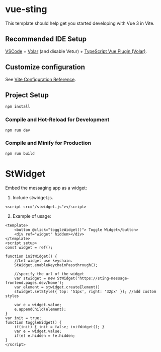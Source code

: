 # vue-sting

This template should help get you started developing with Vue 3 in Vite.

## Recommended IDE Setup

[VSCode](https://code.visualstudio.com/) + [Volar](https://marketplace.visualstudio.com/items?itemName=johnsoncodehk.volar) (and disable Vetur) + [TypeScript Vue Plugin (Volar)](https://marketplace.visualstudio.com/items?itemName=johnsoncodehk.vscode-typescript-vue-plugin).

## Customize configuration

See [Vite Configuration Reference](https://vitejs.dev/config/).

## Project Setup

```sh
npm install
```

### Compile and Hot-Reload for Development

```sh
npm run dev
```

### Compile and Minify for Production

```sh
npm run build
```

# StWidget

Embed the messaging app as a widget:

1. Include stwidget.js.
```
<script src="/stwidget.js"></script>
```

2. Example of usage:
```
<template>
    <button @click="toggleWidget()"> Toggle Widget</button>
    <div ref="widget" hidden></div>
</template>
<script setup>
const widget = ref();

function initWidget() {
    //Let widget use keychain.
    StWidget.enableKeychainPassthrough();
    
    //specify the url of the widget
    var stwidget = new StWidget('https://sting-message-frontend.pages.dev/home');
    var element = stwidget.createElement()
    stwidget.setStyle({ top: '51px', right: '32px' }); //add custom styles

    var e = widget.value;
    e.appendChild(element);
}
var init = true;
function toggleWidget() {
    if(init) { init = false; initWidget(); }
    var e = widget.value;
    if(e) e.hidden = !e.hidden;
}
</script>
```













